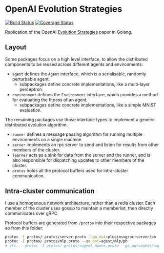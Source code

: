 # OpenAI Evolution Strategies
[![Build Status](https://travis-ci.org/cshenton/evolution.svg?branch=master)](https://travis-ci.org/cshenton/evolution)
[![Coverage Status](https://coveralls.io/repos/github/cshenton/evolution/badge.svg?branch=master)](https://coveralls.io/github/cshenton/evolution?branch=master)

Replication of the OpenAI [Evolution Strategies](https://blog.openai.com/evolution-strategies/) paper in Golang.

## Layout

Some packages focus on a high level interface, to allow the distributed components to be reused across different
agents and environments.

- `agent` defines the `Agent` interface, which is a serialisable, randomly perturbable agent.
    - subpackages define concrete implementations, like a multi-layer perceptron.
- `environment` defines the `Environment` interface, which provides a method for evaluating the fitness of an agent.
    - subpackages define concrete implementations, like a simple MNIST evaluation.

The remaining packages use those interface types to implement a generic distributed evolution algorithm.

- `runner` defines a message passing algorithm for running multiple environments on a single machine.
- `server` implements an rpc server to send and listen for results from other members of the cluster.
- `learner` acts as a sink for data from the server and the runner, and is also responsible for dispatching updates to other members of the cluster.
- `protos` holds all the protocol buffers used for intra-cluster communication.


## Intra-cluster communication

I use a homogenous network architecture, rather than a redis
cluster. Each member of the cluster uses gossip to maintain a memberlist, then
directly communicates over gRPC.

Protocol buffers are generated from `/protos` into their respective packages so
from this folder:

```bash
protoc -I protos/ protos/server.proto --go_out=plugins=grpc:server/pb
protoc -I protos/ protos/mlp.proto --go_out=agent/mlp/pb
# etc... protoc -I protos/ protos/<agent_name>.proto --go_out=agent/<agent_name>/pb
```
